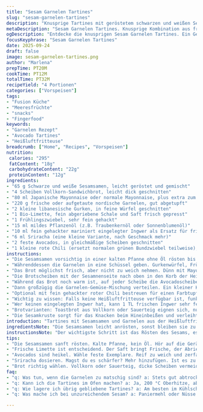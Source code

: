 ```yaml
---
title: "Sesam Garnelen Tartines"
slug: "sesam-garnelen-tartines"
description: "Knusprige Tartines mit geröstetem schwarzen und weißen Sesam, frisch gewürzten nordischen Garnelen und cremiger Avocado. Kombiniert leichte Schärfe durch Sriracha, frische Limette und knackige Gurkenwürfel für ein vielschichtiges Geschmackserlebnis aus der Heißluftfritteuse."
metaDescription: "Sesam Garnelen Tartines. Knusprige Kombination aus frischen Garnelen, Avocado und geröstetem Sesam. Aromatisch und voller Textur."
ogDescription: "Entdecke die knusprigen Sesam Garnelen Tartines. Ein Genuss mit frischen Garnelen, cremiger Avocado und röschigem Sesam. Perfekt für jeden Anlass."
focusKeyphrase: "Sesam Garnelen Tartines"
date: 2025-09-24
draft: false
image: sesam-garnelen-tartines.png
author: "Marlena"
prepTime: PT20M
cookTime: PT12M
totalTime: PT32M
recipeYield: "4 Portionen"
categories: ["Vorspeisen"]
tags:
- "Fusion Küche"
- "Meeresfrüchte"
- "snacks"
- "Fingerfood"
keywords:
- "Garnelen Rezept"
- "Avocado Tartines"
- "Heißluftfritteuse"
breadcrumb: ["Home", "Recipes", "Vorspeisen"]
nutrition: 
 calories: "295"
 fatContent: "18g"
 carbohydrateContent: "22g"
 proteinContent: "12g"
ingredients:
- "65 g Schwarze und weiße Sesamsamen, leicht geröstet und gemischt"
- "4 Scheiben Vollkorn-Sandwichbrot, leicht dick geschnitten"
- "80 ml Japanische Mayonnaise oder normale Mayonnaise, plus extra zum Servieren"
- "220 g frische oder aufgetaute nordische Garnelen, gut abgetupft"
- "2 kleine libanesische Gurken, in feine Würfel geschnitten"
- "1 Bio-Limette, fein abgeriebene Schale und Saft frisch gepresst"
- "1 Frühlingszwiebel, sehr fein gehackt"
- "15 ml mildes Pflanzenöl (z.B. Traubenkernöl oder Sonnenblumenöl)"
- "10 ml fein gehackter mariniert eingelegter Ingwer als Ersatz für frischen, intensiver"
- "6 ml Sriracha (eine kleine Variante, nach Geschmack mehr)"
- "2 feste Avocados, in gleichmäßige Scheiben geschnitten"
- "1 kleine rote Chili (ersetzt normalen grünen Bundzwiebel teilweise), zum Garnieren optional"
instructions:
- "Die Sesamsamen vorsichtig in einer kalten Pfanne ohne Öl rösten bis sie leicht duften und ein zartes Knistern hörbar wird. Wichtig nicht zu dunkel werden lassen, sonst bitter. Beiseitestellen und abkühlen lassen."
- "Währenddessen die Garnelen in eine Schüssel geben. Gurkenwürfel, Frühlingszwiebel, Limettensaft und -abrieb, Ingwer, Sriracha und Öl hinzufügen. Mit Salz und Pfeffer aus der Mühle würzen. Gut vermischen, ein paar Minuten durchziehen lassen, damit sich die Aromen verbinden. Die frische Säure der Limette sorgt hier für Balance und verhindert, dass die Garnelen langweilig werden."
- "Das Brot möglichst frisch, aber nicht zu weich nehmen. Dünn mit Mayonnaise bestreichen – ich streiche erst eine dünne Schicht, dann nochmal, um ein zu nasses Brot zu vermeiden, sonst wird es matschig. Jede Scheibe auf der Mayonnaise-Seite in die Sesamsamen drücken, bis die Oberfläche gut bedeckt ist."
- "Die Brotscheiben mit der Sesamnenseite nach oben in den Korb der Heißluftfritteuse legen – nicht übereinander, sonst keine Luftzirkulation. Bei 185 °C etwa 10 bis 13 Minuten backen. Was wichtig ist: das Brot sollte außen goldbraun und knusprig riechen, aber innen noch zart sein. Am besten zwischendurch mal schauen und mit einem Finger die Textur prüfen – knirsch und fest, dann fertig."
- "Während das Brot noch warm ist, auf jeder Scheibe die Avocadoscheiben gleichmäßig auslegen. Nicht zu dick, sie sollen durch das Brot hindurch schmeckbar bleiben, aber cremig und kühl gegen das warme Brot und die scharfen Garnelen bieten."
- "Dann großzügig die Garnelen-Gemüse-Mischung verteilen. Ein kleiner Klecks extra Mayonnaise auf jede Tartine gibt zusätzlich Frische und verbindet die Texturen."
- "Optional mit fein gehackter roter Chili bestreuen für einen Farbtupfer und zusätzlicher Schärfe. Sofort servieren, damit das Brot knackig bleibt und die Garnelen frisch schmecken."
- "Wichtig zu wissen: Falls keine Heißluftfritteuse verfügbar ist, funktioniert der Ofen auf Oberhitze 200 °C auch, allerdings kontrollieren wegen schnellerem Braunwerden. Brot am besten auf einem Rost backen, damit es nicht feucht wird."
- "Wer keinen eingelegten Ingwer hat, kann 1 TL frischen Ingwer sehr fein reiben und kurz mit Sriracha und Öl verrühren vor dem Vermischen – Vorsicht bei Schärfe anpassen."
- "Brotvarianten: Toastbrot aus Vollkorn oder Sauerteig eignen sich, nur dicker sollte es nicht sein, sonst wird zu trocken. Frisch getoastetes Brot ist hilfreich, um Feuchtigkeit zu reduzieren."
- "Die Sesamkruste sorgt für das Knacken beim Hineinbeißen und verleiht nussige Röstaromen, die notwendig sind, um dem milden Brot und den zarten Garnelen Tiefe zu geben."
introduction: "Tartines mit Sesamsamen und Garnelen aus der Heißluftfritteuse – eine Kombination, die ich erst nach mehreren Versuchen perfektioniert habe. Die Herausforderung bestand darin, eine Kruste zu schaffen, die wirklich knusprig bleibt, ohne dass das Brot trocken wird oder der Belag matschig. Der geröstete Sesam bringt ein Aroma ins Spiel, das perfekt mit der frischen Schärfe von Sriracha und der Cremigkeit der Avocado harmoniert. Es geht nicht um schnelles Zusammenschmieren, sondern um Blick- und Fingerspitzengefühl – spürbar, wenn das Brot in der Fritteuse die richtige Farbe annimmt. Die Limette sorgt für Frische inmitten der leicht süßlichen Garnelen, die in mildem Öl gebettet sind. Der eingelegte Ingwer ist ein kleiner Kniff, den ich aus Asien mitgebracht habe und der das Ganze auflockert und spannender macht."
ingredientsNote: "Die Sesamsamen leicht anrösten, sonst bleiben sie zu geschmacklos. Schwarze und weiße Samen gemischt, so entsteht das klassische optische und geschmackliche Spiel. Die nordischen Garnelen können durch anderswo verfügbare süße Garnelen ersetzt werden – aber unbedingt gut abtrocknen, sonst spritzt die Mayonnaise oder vermischt sich ungewollt. Als Ersatz für eingelegten Ingwer funktioniert frischer, fein geriebener Ingwer mit etwas Essig und Zucker vermischt – aber nicht zu viel, sonst wird’s zu dominant. Statt der japanischen Mayonnaise passt auch eine selbstgemischte Mayo mit einem Schuss Reisessig oder Zitronensaft; sie sorgt für die nötige Säure, die mit der Limette harmoniert. Avocado reifen lassen, aber für diesen Einsatz eher fest, so dass sie beim Stapeln nicht zerfällt. Das Brot am besten am Tag des Backens kaufen, altbackenes Brot wird zu hart."
instructionsNote: "Der wichtigste Schritt ist das Rösten des Sesams, es intensiviert Aroma und gibt Textur. Beim Beschichten der Brotscheiben aufpassen, dass die Mayonnaise nicht zu dick aufgetragen wird; das Brot soll nicht durchweichen und der Sesam erst nach dem Wenden haftet. In der Heißluftfritteuse regelmäßig kontrollieren, da Leistung variieren kann – die goldbraune Farbe und der leicht nussige Geruch sind dein Signal für die perfekte Kruste. Die Garnelenmischung kann vorbereitet werden, aber erst kurz vor dem Servieren aufgetragen werden, um Frische zu bewahren. Avocadoscheiben zuletzt, sonst oxidieren sie und verlieren Aroma. Der kleine Twist mit frischer Chili bringt Wärme und knallt optisch. Wenn das Brot nach dem Backen zu feucht oder weich ist, kurz nochmals in der Pfanne oder unter dem Grill leicht anrösten. Die fertigen Tartines sofort essen; offen gelagert wird das Brot schnell weich und die Texturen verlieren."
tips:
- "Die Sesamsamen sanft rösten. Kalte Pfanne, kein Öl. Hör auf die Geräusche, wenn sie anfangen zu knistern. Achte auf die Farbe. Wenn zu dunkel, wird bitter."
- "Frische Limette ist entscheidend. Der Saft bringt Frische, der Abrieb rundet den Geschmack ab. Wenn keine Limette, Zitrone ist auch eine Option. Aber nicht die Säure vergessen."
- "Avocados sind heikel. Wähle feste Exemplare. Reif zu weich und zerfallen. Alternativ: grüner Apfel als Frischekick. Passt gut zu den Garnelen."
- "Sriracha dosieren. Magst du es schärfer? Mehr hinzufügen. Ist es zu scharf? Mit extra Mayonnaise oder Avocado ausgleichen. Immer wieder probieren stimmt."
- "Brot richtig wählen. Vollkorn oder Sauerteig, dicke Scheiben vermeiden. Frisches Brot bringt die richtige Kruste. Altes Brot wird trocken und hart."
faq:
- "q: Was tun, wenn die Garnelen zu matschig sind? a: Stets gut abtrocknen, Feuchtigkeit ist der Feind. Wenn nicht: Kurzes Anbraten in der Pfanne kann helfen."
- "q: Kann ich die Tartines im Ofen machen? a: Ja, 200 °C Oberhitze, aber kontrollieren. Schneller braun, dazwischen mal wenden. Brot auf Rost für richtige Luftzirkulation."
- "q: Wie lagere ich übrig gebliebene Tartines? a: Am besten im Kühlschrank, aber gleich essen. Brot wird schnell weich. Alternativ: Belag separat aufbewahren."
- "q: Was mache ich bei unzureichendem Sesam? a: Paniermehl oder Nüsse verwenden. Nicht dasselbe, aber die Textur bleibt. Darauf achten, dass die Mischung die Garnelen gut hält."

---
```

